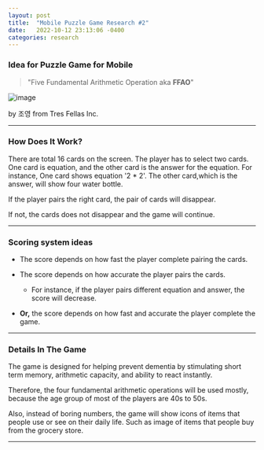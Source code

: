 ```yaml
---
layout: post
title:  "Mobile Puzzle Game Research #2"
date:   2022-10-12 23:13:06 -0400
categories: research
---
```


### Idea for Puzzle Game for Mobile

>"Five Fundamental Arithmetic Operation aka **FFAO**"

![image]()

by 조영 from Tres Fellas Inc.

---

### How Does It Work?

There are total 16 cards on the screen. The player has to select two cards. One card is equation, and the other card is the answer for the equation. For instance, One card shows equation '2 * 2'. The other card,which is the answer, will show four water bottle.

If the player pairs the right card, the pair of cards will disappear.

If not, the cards does not disappear and the game will continue.

---

### Scoring system ideas

- The score depends on how fast the player complete pairing the cards.
- The score depends on how accurate the player pairs the cards.
  - For instance, if the player pairs different equation and answer, the score will decrease.

- **Or,** the score depends on how fast and accurate the player complete the game.

---

### Details In The Game

The game is designed for helping prevent dementia by stimulating short term memory, arithmetic capacity, and ability to react instantly.

Therefore, the four fundamental arithmetic operations will be used mostly, because the age group of most of the players are 40s to 50s.

Also, instead of boring numbers, the game will show icons of items that people use or see on their daily life.
Such as image of items that people buy from the grocery store.

---
